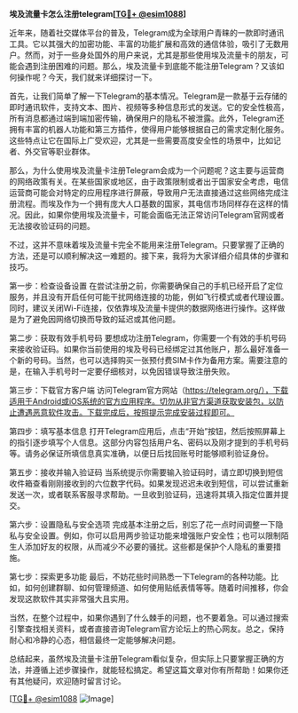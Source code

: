 **埃及流量卡怎么注册telegram[[TG💪+ @esim1088](https://t.me/s/esim1088)]**

近年来，随着社交媒体平台的普及，Telegram成为全球用户青睐的一款即时通讯工具。它以其强大的加密功能、丰富的功能扩展和高效的通信体验，吸引了无数用户。然而，对于一些身处国外的用户来说，尤其是那些使用埃及流量卡的朋友，可能会遇到注册困难的问题。那么，埃及流量卡到底能不能注册Telegram？又该如何操作呢？今天，我们就来详细探讨一下。

首先，让我们简单了解一下Telegram的基本情况。Telegram是一款基于云存储的即时通讯软件，支持文本、图片、视频等多种信息形式的发送。它的安全性极高，所有消息都通过端到端加密传输，确保用户的隐私不被泄露。此外，Telegram还拥有丰富的机器人功能和第三方插件，使得用户能够根据自己的需求定制化服务。这些特点让它在国际上广受欢迎，尤其是一些需要高度安全性的场景中，比如记者、外交官等职业群体。

那么，为什么使用埃及流量卡注册Telegram会成为一个问题呢？这主要与运营商的网络政策有关。在某些国家或地区，由于政策限制或者出于国家安全考虑，电信运营商可能会对特定的应用程序进行屏蔽，导致用户无法直接通过这些网络完成注册流程。而埃及作为一个拥有庞大人口基数的国家，其电信市场同样存在这样的情况。因此，如果你使用埃及流量卡，可能会面临无法正常访问Telegram官网或者无法接收验证码的问题。

不过，这并不意味着埃及流量卡完全不能用来注册Telegram。只要掌握了正确的方法，还是可以顺利解决这一难题的。接下来，我将为大家详细介绍具体的步骤和技巧。

第一步：检查设备设置
在尝试注册之前，你需要确保自己的手机已经开启了定位服务，并且没有开启任何可能干扰网络连接的功能，例如飞行模式或者代理设置。同时，建议关闭Wi-Fi连接，仅依靠埃及流量卡提供的数据网络进行操作。这样做是为了避免因网络切换而导致的延迟或其他问题。

第二步：获取有效手机号码
要想成功注册Telegram，你需要一个有效的手机号码来接收验证码。如果你当前使用的埃及号码已经绑定过其他账户，那么最好准备一个新的号码。当然，也可以选择购买一张预付费SIM卡作为备用方案。需要注意的是，在输入手机号时一定要仔细核对，以免因错误导致注册失败。

第三步：下载官方客户端
访问Telegram官方网站（https://telegram.org/），下载适用于Android或iOS系统的官方应用程序。切勿从非官方渠道获取安装包，以防止遭遇恶意软件攻击。下载完成后，按照提示完成安装过程即可。

第四步：填写基本信息
打开Telegram应用后，点击“开始”按钮，然后按照屏幕上的指引逐步填写个人信息。这部分内容包括用户名、密码以及刚才提到的手机号码等。请务必保证所填信息真实准确，以便日后找回账号时能够顺利验证身份。

第五步：接收并输入验证码
当系统提示你需要输入验证码时，请立即切换到短信收件箱查看刚刚接收到的六位数字代码。如果发现迟迟未收到短信，可以尝试重新发送一次，或者联系客服寻求帮助。一旦收到验证码，迅速将其填入指定位置并提交。

第六步：设置隐私与安全选项
完成基本注册之后，别忘了花一点时间调整一下隐私与安全设置。例如，你可以启用两步验证功能来增强账户安全性；也可以限制陌生人添加好友的权限，从而减少不必要的骚扰。这些都是保护个人隐私的重要措施。

第七步：探索更多功能
最后，不妨花些时间熟悉一下Telegram的各种功能。比如，如何创建群聊、如何管理频道、如何使用贴纸表情等等。随着时间推移，你会发现这款软件其实非常强大且实用。

当然，在整个过程中，如果你遇到了什么棘手的问题，也不要着急。可以通过搜索引擎查找相关资料，或者直接咨询Telegram官方论坛上的热心网友。总之，保持耐心和冷静的心态，相信最终一定能够解决问题。

总结起来，虽然埃及流量卡注册Telegram看似复杂，但实际上只要掌握正确的方法，并遵循上述步骤操作，就能轻松搞定。希望这篇文章对你有所帮助！如果你还有其他疑问，欢迎随时留言讨论。

[[TG💪+ @esim1088](https://t.me/s/esim1088) ![Image](https://i.postimg.cc/4NQfJmqS/Snipaste-2025-05-13-00-14-12.png)]